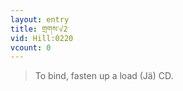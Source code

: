 ```yaml
---
layout: entry
title: གྲགས་√2
vid: Hill:0220
vcount: 0
---
```

> To bind, fasten up a load (Jä) CD\.

